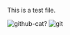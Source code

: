 This is a test file.

<img src="https://github.githubassets.com/images/modules/open_graph/github-octocat.png" alt="github-cat?" style="zoom:100%;" />

<img src="https://miro.medium.com/max/2732/1*mtsk3fQ_BRemFidhkel3dA.png" alt="git" style="zoom:100%;" />


